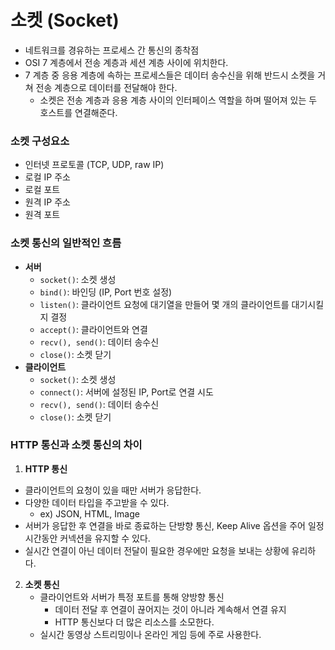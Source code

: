 # 소켓 (Socket)
* 네트워크를 경유하는 프로세스 간 통신의 종착점
* OSI 7 계층에서 전송 계층과 세션 계층 사이에 위치한다.
* 7 계층 중 응용 계층에 속하는 프로세스들은 데이터 송수신을 위해 반드시 소켓을 거쳐 전송 계층으로 데이터를 전달해야 한다.
  * 소켓은 전송 계층과 응용 계층 사이의 인터페이스 역할을 하며 떨어져 있는 두 호스트를 연결해준다.

### 소켓 구성요소
* 인터넷 프로토콜 (TCP, UDP, raw IP)
* 로컬 IP 주소
* 로컬 포트
* 원격 IP 주소
* 원격 포트

### 소켓 통신의 일반적인 흐름
* **서버**
  * `socket()`: 소켓 생성
  * `bind()`: 바인딩 (IP, Port 번호 설정)
  * `listen()`: 클라이언트 요청에 대기열을 만들어 몇 개의 클라이언트를 대기시킬지 결정
  * `accept()`: 클라이언트와 연결
  * `recv(), send()`: 데이터 송수신
  * `close()`: 소켓 닫기
* **클라이언트**
  * `socket()`: 소켓 생성
  * `connect()`: 서버에 설정된 IP, Port로 연결 시도
  * `recv(), send()`: 데이터 송수신
  * `close()`: 소켓 닫기

### HTTP 통신과 소켓 통신의 차이
1. **HTTP 통신**
  * 클라이언트의 요청이 있을 때만 서버가 응답한다.
  * 다양한 데이터 타입을 주고받을 수 있다.
    * ex) JSON, HTML, Image
  * 서버가 응답한 후 연결을 바로 종료하는 단방향 통신, Keep Alive 옵션을 주어 일정 시간동안 커넥션을 유지할 수 있다.
  * 실시간 연결이 아닌 데이터 전달이 필요한 경우에만 요청을 보내는 상황에 유리하다.
2. **소켓 통신**
   * 클라이언트와 서버가 특정 포트를 통해 양방향 통신
     * 데이터 전달 후 연결이 끊어지는 것이 아니라 계속해서 연결 유지
     * HTTP 통신보다 더 많은 리소스를 소모한다.
   * 실시간 동영상 스트리밍이나 온라인 게임 등에 주로 사용한다.

